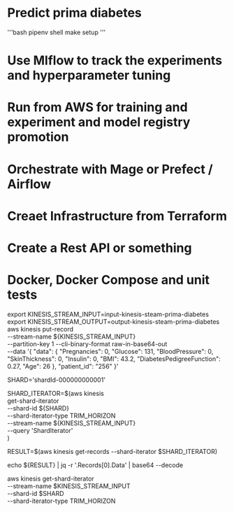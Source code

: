 # Predict prima diabetes

'''bash
pipenv shell
make setup
'''

# Use Mlflow to track the experiments and hyperparameter tuning

# Run from AWS for training and experiment and model registry promotion

# Orchestrate with Mage or Prefect / Airflow

# Creaet Infrastructure from Terraform

# Create a Rest API or something

# Docker, Docker Compose and unit tests

export KINESIS_STREAM_INPUT=input-kinesis-steam-prima-diabetes
export KINESIS_STREAM_OUTPUT=output-kinesis-steam-prima-diabetes
aws kinesis put-record \
 --stream-name ${KINESIS_STREAM_INPUT} \
 --partition-key 1 --cli-binary-format raw-in-base64-out \
--data '{
"data": {
"Pregnancies": 0,
"Glucose": 131,
"BloodPressure": 0,
"SkinThickness": 0,
"Insulin": 0,
"BMI": 43.2,
"DiabetesPedigreeFunction": 0.27,
"Age": 26
},
"patient_id": "256"
}'

SHARD='shardId-000000000001'

SHARD_ITERATOR=$(aws kinesis \
 get-shard-iterator \
 --shard-id ${SHARD} \
 --shard-iterator-type TRIM_HORIZON \
 --stream-name ${KINESIS_STREAM_INPUT} \
 --query 'ShardIterator' \
)

RESULT=$(aws kinesis get-records --shard-iterator $SHARD_ITERATOR)

echo ${RESULT} | jq -r '.Records[0].Data' | base64 --decode

aws kinesis get-shard-iterator \
 --stream-name $KINESIS_STREAM_INPUT \
 --shard-id $SHARD \
 --shard-iterator-type TRIM_HORIZON
